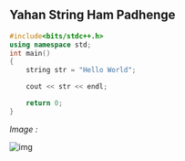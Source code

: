 ## Yahan String Ham Padhenge

```c++
#include<bits/stdc++.h>
using namespace std;
int main()
{
    string str = "Hello World";

    cout << str << endl;

    return 0;
}
```

*Image :*

![img](/Strings/Image/wallhaven-werowr.png)